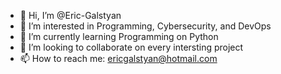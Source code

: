 - 👋 Hi, I’m @Eric-Galstyan
- 👀 I’m interested in Programming, Cybersecurity, and DevOps
- 🌱 I’m currently learning Programming on Python
- 💞️ I’m looking to collaborate on every intersting project
- 📫 How to reach me: ericgalstyan@hotmail.com

<!---
Eric-Galstyan/Eric-Galstyan is a ✨ special ✨ repository because its `README.md` (this file) appears on your GitHub profile.
You can click the Preview link to take a look at your changes.
--->
